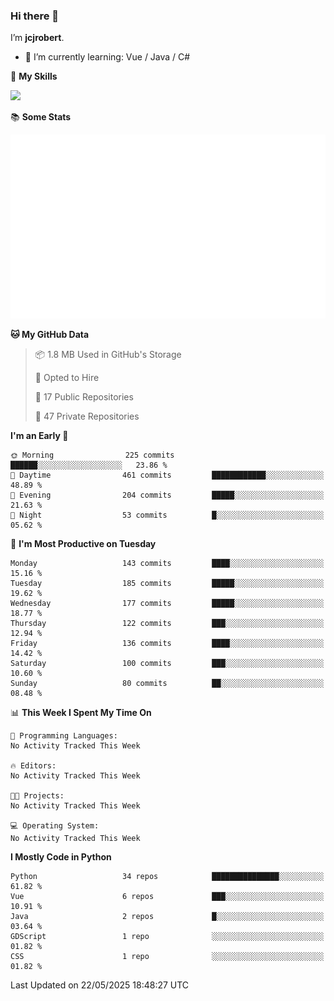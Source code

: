 ### Hi there 👋

I’m **jcjrobert**.

- 🌱 I’m currently learning: Vue / Java / C#

🌟 **My Skills**

![](https://img.shields.io/badge/-Python-3e74a2?style=flat-square&logo=Python&logoColor=fff)

📚 **Some Stats**

![](https://github.com/jcjrobert/github-stats/blob/master/generated/overview.svg)

<!--START_SECTION:waka-->
**🐱 My GitHub Data** 

> 📦 1.8 MB Used in GitHub's Storage 
 > 
> 💼 Opted to Hire
 > 
> 📜 17 Public Repositories 
 > 
> 🔑 47 Private Repositories 
 > 
**I'm an Early 🐤** 

```text
🌞 Morning                225 commits         ██████░░░░░░░░░░░░░░░░░░░   23.86 % 
🌆 Daytime                461 commits         ████████████░░░░░░░░░░░░░   48.89 % 
🌃 Evening                204 commits         █████░░░░░░░░░░░░░░░░░░░░   21.63 % 
🌙 Night                  53 commits          █░░░░░░░░░░░░░░░░░░░░░░░░   05.62 % 
```
📅 **I'm Most Productive on Tuesday** 

```text
Monday                   143 commits         ████░░░░░░░░░░░░░░░░░░░░░   15.16 % 
Tuesday                  185 commits         █████░░░░░░░░░░░░░░░░░░░░   19.62 % 
Wednesday                177 commits         █████░░░░░░░░░░░░░░░░░░░░   18.77 % 
Thursday                 122 commits         ███░░░░░░░░░░░░░░░░░░░░░░   12.94 % 
Friday                   136 commits         ████░░░░░░░░░░░░░░░░░░░░░   14.42 % 
Saturday                 100 commits         ███░░░░░░░░░░░░░░░░░░░░░░   10.60 % 
Sunday                   80 commits          ██░░░░░░░░░░░░░░░░░░░░░░░   08.48 % 
```


📊 **This Week I Spent My Time On** 

```text
💬 Programming Languages: 
No Activity Tracked This Week

🔥 Editors: 
No Activity Tracked This Week

🐱‍💻 Projects: 
No Activity Tracked This Week

💻 Operating System: 
No Activity Tracked This Week
```

**I Mostly Code in Python** 

```text
Python                   34 repos            ███████████████░░░░░░░░░░   61.82 % 
Vue                      6 repos             ███░░░░░░░░░░░░░░░░░░░░░░   10.91 % 
Java                     2 repos             █░░░░░░░░░░░░░░░░░░░░░░░░   03.64 % 
GDScript                 1 repo              ░░░░░░░░░░░░░░░░░░░░░░░░░   01.82 % 
CSS                      1 repo              ░░░░░░░░░░░░░░░░░░░░░░░░░   01.82 % 
```




 Last Updated on 22/05/2025 18:48:27 UTC
<!--END_SECTION:waka-->
